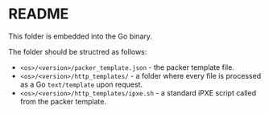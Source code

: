 # README
This folder is embedded into the Go binary.

The folder should be structred as follows:
- `<os>/<version>/packer_template.json` - the packer template file.
- `<os>/<version>/http_templates/` - a folder where every file is processed as a Go `text/template` upon request.
- `<os>/<version>/http_templates/ipxe.sh` - a standard iPXE script called from the packer template.
